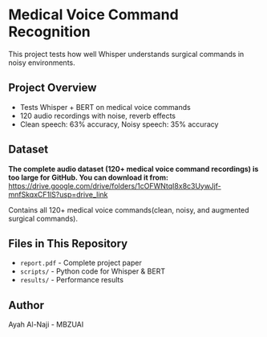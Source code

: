 # Medical Voice Command Recognition

This project tests how well Whisper understands surgical commands in noisy environments.

## Project Overview
- Tests Whisper + BERT on medical voice commands
- 120 audio recordings with noise, reverb effects
- Clean speech: 63% accuracy, Noisy speech: 35% accuracy

## Dataset
**The complete audio dataset (120+ medical voice command recordings) is too large for GitHub. 
You can download it from:**
https://drive.google.com/drive/folders/1cOFWNtqI8x8c3UywJjf-mnfSkqxCF1lS?usp=drive_link

Contains all 120+ medical voice commands(clean, noisy, and augmented surgical commands).

## Files in This Repository
- `report.pdf` - Complete project paper
- `scripts/` - Python code for Whisper & BERT
- `results/` - Performance results

## Author
Ayah Al-Naji - MBZUAI




